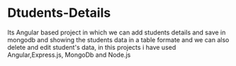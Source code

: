 # Dtudents-Details
Its Angular based project in which we can add students details and save in mongodb and showing the students data in  a table formate and we can also delete and edit student's data, in this projects i have used Angular,Express.js, MongoDb and Node.js 
